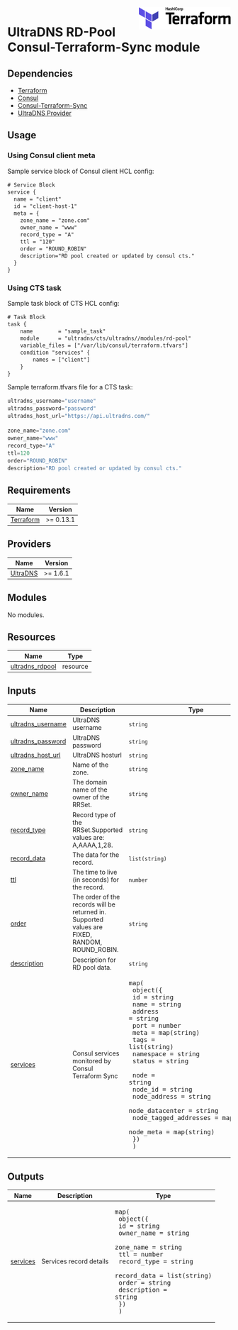 <a href="https://terraform.io">
    <img src=".github/terraform_logo.svg" alt="Terraform logo" title="Terraform" align="right" height="50" />
</a>

# UltraDNS RD-Pool Consul-Terraform-Sync module

## Dependencies

- [Terraform](https://www.terraform.io/downloads.html)
- [Consul](https://www.consul.io/docs/install)
- [Consul-Terraform-Sync](https://www.consul.io/docs/nia/installation/install)
- [UltraDNS Provider](https://registry.terraform.io/providers/ultradns/ultradns/latest/docs)

## Usage

### Using Consul client meta

Sample service block of Consul client HCL config:

```hcl
# Service Block
service {
  name = "client"
  id = "client-host-1"
  meta = {
    zone_name = "zone.com"
    owner_name = "www"
    record_type = "A"
    ttl = "120"
    order = "ROUND_ROBIN"
    description="RD pool created or updated by consul cts."
  }
}
```

### Using CTS task

Sample task block of CTS HCL config:

```hcl
# Task Block
task {
    name        = "sample_task"
    module      = "ultradns/cts/ultradns//modules/rd-pool"
    variable_files = ["/var/lib/consul/terraform.tfvars"]
    condition "services" {
        names = ["client"]
    }
}
```

Sample terraform.tfvars file for a CTS task:

```terraform
ultradns_username="username"
ultradns_password="password"
ultradns_host_url="https://api.ultradns.com/"

zone_name="zone.com"
owner_name="www"
record_type="A"
ttl=120
order="ROUND_ROBIN"
description="RD pool created or updated by consul cts."
```

## Requirements

| Name                                                                   | Version   |
| ---------------------------------------------------------------------- | --------- |
| [Terraform](https://developer.hashicorp.com/terraform/downloads)       | >= 0.13.1 |

## Providers

| Name                                                                              | Version   |
| --------------------------------------------------------------------------------- | --------- |
| [UltraDNS](https://registry.terraform.io/providers/ultradns/ultradns/latest/docs) | >= 1.6.1  |

## Modules

No modules.

## Resources

| Name                                                                                                                          	| Type     |
| --------------------------------------------------------------------------------------------------------------------------------- | -------- |
| [ultradns_rdpool](https://registry.terraform.io/providers/ultradns/ultradns/latest/docs/resources/rdpool)  | resource |

## Inputs

| Name                                                                                 | Description                             | Type                                                                                                                                                                                                                                                                                                                                                                                                                                                                                                                                                      | Default | Required |
| ------------------------------------------------------------------------------------ | --------------------------------------- | --------------------------------------------------------------------------------------------------------------------------------------------------------------------------------------------------------------------------------------------------------------------------------------------------------------------------------------------------------------------------------------------------------------------------------------------------------------------------------------------------------------------------------------------------------- | ------- | :------: |
| [ultradns_username](#)		| UltraDNS username 															| `string` 		| n/a 	|   yes    |
| [ultradns_password](#)  		| UltraDNS password 															| `string` 		| n/a   |   yes    |
| [ultradns_host_url](#) 		| UltraDNS hosturl 																| `string` 		| n/a   |   yes    |
| [zone_name](#) 				| Name of the zone. 															| `string` 		| n/a   |   yes    |
| [owner_name](#) 				| The domain name of the owner of the RRSet. 									| `string` 		| n/a   |   yes    |
| [record_type](#)  			| Record type of the RRSet.Supported values are: A,AAAA,1,28.				 	| `string` 		| A		|   yes    |
| [record_data](#)				| The data for the record. 														| `list(string)`| n/a   |   yes    |
| [ttl](#) 						| The time to live (in seconds) for the record.	 								| `number` 		| 120   |   yes    |
| [order](#) 					| The order of the records will be returned in. Supported values are FIXED, RANDOM, ROUND_ROBIN.| `string` | ROUND_ROBIN   |   yes    |
| [description](#) 				| Description for RD pool data.													| `string` 		| n/a   |   no     |
| [services](#) 				| Consul services monitored by Consul Terraform Sync 							| <pre>map(<br>    object({<br>      id        = string<br>      name      = string<br>      address   = string<br>      port      = number<br>      meta      = map(string)<br>      tags      = list(string)<br>      namespace = string<br>      status    = string<br><br>      node                  = string<br>      node_id               = string<br>      node_address          = string<br>      node_datacenter       = string<br>      node_tagged_addresses = map(string)<br>      node_meta             = map(string)<br>    })<br>  )</pre> | n/a | yes |

## Outputs

| Name                                                                                 | Description                             | Type                                                                                                                                                                                                                                                                                                                                                                                                                                                                                                                                                      |
| ------------------------------------------------------------------------------------ | --------------------------------------- | --------------------------------------------------------------------------------------------------------------------------------------------------------------------------------------------------------------------------------------------------------------------------------------------------------------------------------------------------------------------------------------------------------------------------------------------------------------------------------------------------------------------------------------------------------- |
| [services](#)		| Services record details | <pre>map(<br>    object({<br>      id          = string<br>      owner_name  = string<br>      zone_name   = string<br>      ttl         = number<br>      record_type = string<br>      record_data = list(string)<br>      order       = string<br>      description = string<br>    })<br>  )</pre> |
